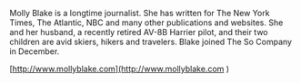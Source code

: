 Molly Blake is a longtime journalist. She has written for The New York Times, The Atlantic, NBC and many other publications and websites.  She and her husband, a recently retired AV-8B Harrier pilot, and their two children are avid skiers, hikers and travelers.  Blake joined The So Company in December. 

[http://www.mollyblake.com](http://www.mollyblake.com ) 
